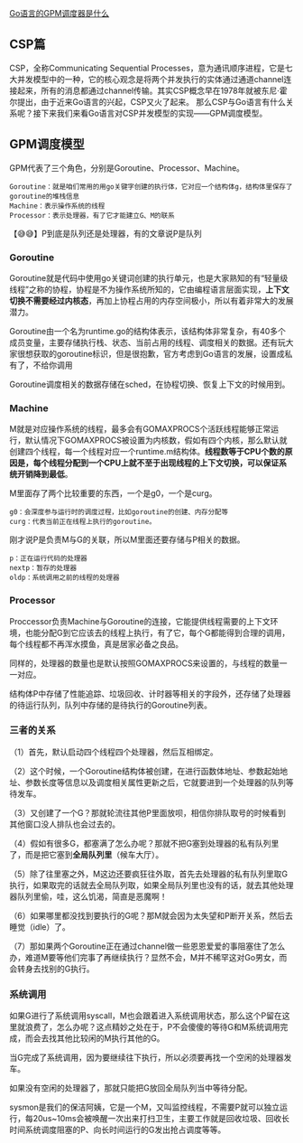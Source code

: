 [Go语言的GPM调度器是什么](https://github.com/lifei6671/interview-go/blob/master/base/go-gpm.md)

## CSP篇

CSP，全称Communicating Sequential Processes，意为通讯顺序进程，它是七大并发模型中的一种，它的核心观念是将两个并发执行的实体通过通道channel连接起来，所有的消息都通过channel传输。其实CSP概念早在1978年就被东尼·霍尔提出，由于近来Go语言的兴起，CSP又火了起来。 那么CSP与Go语言有什么关系呢？接下来我们来看Go语言对CSP并发模型的实现——GPM调度模型。

## GPM调度模型

GPM代表了三个角色，分别是Goroutine、Processor、Machine。

    Goroutine：就是咱们常用的用go关键字创建的执行体，它对应一个结构体g，结构体里保存了goroutine的堆栈信息
    Machine：表示操作系统的线程
    Processor：表示处理器，有了它才能建立G、M的联系

【😅😅】P到底是队列还是处理器，有的文章说P是队列

### Goroutine

Goroutine就是代码中使用go关键词创建的执行单元，也是大家熟知的有“轻量级线程”之称的协程，协程是不为操作系统所知的，它由编程语言层面实现，**上下文切换不需要经过内核态**，再加上协程占用的内存空间极小，所以有着非常大的发展潜力。

Goroutine由一个名为runtime.go的结构体表示，该结构体非常复杂，有40多个成员变量，主要存储执行栈、状态、当前占用的线程、调度相关的数据。还有玩大家很想获取的goroutine标识，但是很抱歉，官方考虑到Go语言的发展，设置成私有了，不给你调用

Goroutine调度相关的数据存储在sched，在协程切换、恢复上下文的时候用到。

### Machine

M就是对应操作系统的线程，最多会有GOMAXPROCS个活跃线程能够正常运行，默认情况下GOMAXPROCS被设置为内核数，假如有四个内核，那么默认就创建四个线程，每一个线程对应一个runtime.m结构体。**线程数等于CPU个数的原因是，每个线程分配到一个CPU上就不至于出现线程的上下文切换，可以保证系统开销降到最低**。

M里面存了两个比较重要的东西，一个是g0，一个是curg。

    g0：会深度参与运行时的调度过程，比如goroutine的创建、内存分配等
    curg：代表当前正在线程上执行的goroutine。

刚才说P是负责M与G的关联，所以M里面还要存储与P相关的数据。

    p：正在运行代码的处理器
    nextp：暂存的处理器
    oldp：系统调用之前的线程的处理器


### Processor

Proccessor负责Machine与Goroutine的连接，它能提供线程需要的上下文环境，也能分配G到它应该去的线程上执行，有了它，每个G都能得到合理的调用，每个线程都不再浑水摸鱼，真是居家必备之良品。

同样的，处理器的数量也是默认按照GOMAXPROCS来设置的，与线程的数量一一对应。

结构体P中存储了性能追踪、垃圾回收、计时器等相关的字段外，还存储了处理器的待运行队列，队列中存储的是待执行的Goroutine列表。

### 三者的关系

（1）首先，默认启动四个线程四个处理器，然后互相绑定。

（2）这个时候，一个Goroutine结构体被创建，在进行函数体地址、参数起始地址、参数长度等信息以及调度相关属性更新之后，它就要进到一个处理器的队列等待发车。

（3）又创建了一个G？那就轮流往其他P里面放呗，相信你排队取号的时候看到其他窗口没人排队也会过去的。

（4）假如有很多G，都塞满了怎么办呢？那就不把G塞到处理器的私有队列里了，而是把它塞到**全局队列里**（候车大厅）。

（5）除了往里塞之外，M这边还要疯狂往外取，首先去处理器的私有队列里取G执行，如果取完的话就去全局队列取，如果全局队列里也没有的话，就去其他处理器队列里偷，哇，这么饥渴，简直是恶魔啊！

（6）如果哪里都没找到要执行的G呢？那M就会因为太失望和P断开关系，然后去睡觉（idle）了。

（7）那如果两个Goroutine正在通过channel做一些恩恩爱爱的事阻塞住了怎么办，难道M要等他们完事了再继续执行？显然不会，M并不稀罕这对Go男女，而会转身去找别的G执行。

### 系统调用

如果G进行了系统调用syscall，M也会跟着进入系统调用状态，那么这个P留在这里就浪费了，怎么办呢？这点精妙之处在于，P不会傻傻的等待G和M系统调用完成，而会去找其他比较闲的M执行其他的G。

当G完成了系统调用，因为要继续往下执行，所以必须要再找一个空闲的处理器发车。

如果没有空闲的处理器了，那就只能把G放回全局队列当中等待分配。

sysmon是我们的保洁阿姨，它是一个M，又叫监控线程，不需要P就可以独立运行，每20us~10ms会被唤醒一次出来打扫卫生，主要工作就是回收垃圾、回收长时间系统调度阻塞的P、向长时间运行的G发出抢占调度等等。
